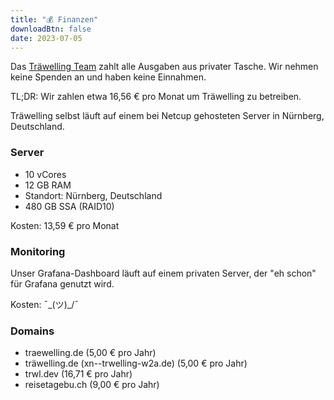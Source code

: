 ```yaml
---
title: "💰 Finanzen"
downloadBtn: false
date: 2023-07-05
---
```


Das [Träwelling Team](/governance/team) zahlt alle Ausgaben aus privater Tasche.
Wir nehmen keine Spenden an und haben keine Einnahmen.

TL;DR: Wir zahlen etwa 16,56 € pro Monat um Träwelling zu betreiben.

Träwelling selbst läuft auf einem bei Netcup gehosteten Server in Nürnberg, Deutschland.

### Server

- 10 vCores
- 12 GB RAM
- Standort: Nürnberg, Deutschland
- 480 GB SSA (RAID10)

Kosten: 13,59 € pro Monat

### Monitoring

Unser Grafana-Dashboard läuft auf einem privaten Server, der "eh schon" für Grafana genutzt wird.

Kosten: ¯\_(ツ)_/¯

### Domains

- traewelling.de (5,00 € pro Jahr)
- träwelling.de (xn--trwelling-w2a.de) (5,00 € pro Jahr)
- trwl.dev (16,71 € pro Jahr)
- reisetagebu.ch (9,00 € pro Jahr)
